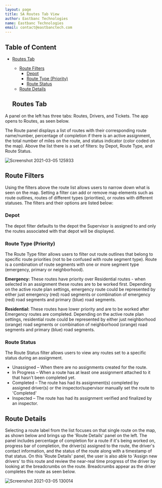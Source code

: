 ```yaml
---
layout: page
title: SA Routes Tab View
author: Eastbanc Technologies
name: Eastbanc Technologies
email: contact@eastbanctech.com
---
```




## Table of Content

- [Routes Tab](#-Routes-Tab)
  * [Route Filters](#-Route-Filters)
    + [Depot](#-Depot)
    + [Route Type (Priority)](#-Route-Type-(Priority))
    + [Route Status](#-Route-Status)
  * [Route Details](#-Route-Details)

  ## Routes Tab <a name="-Routes-Tab"></a>

 A panel on the left has three tabs: Routes, Drivers, and Tickets. The app opens to Routes, as seen below.

 The Route panel displays a list of routes with their corresponding route name/number, percentage of completion if there is an active assignment, the total number of miles on the route, and status indicator (color coded on the map). Above the list there is a set of filters: by Depot, Route Type, and Route Status.  

 ![Screenshot 2021-03-05 125933](https://user-images.githubusercontent.com/79857237/110154855-c3f20180-7db2-11eb-8ac6-520e060ad1eb.png)

 ## **Route Filters**

 Using the filters above the route list allows users to narrow down what is seen on the map. Setting a filter can add or remove map elements such as route outlines, routes of different types (priorities), or routes with different statuses. The filters and their options are listed below:

 ### **Depot**

 The depot filter defaults to the depot the Supervisor is assigned to and only the routes associated with that depot will be displayed. 

 ### **Route Type (Priority)**

The Route Type filter allows users to filter out route outlines that belong to specific route priorities (not to be confused with route segment type). Route is a combination of route segments with one or more segment type (emergency, primary or neighborhood).

**Emergency:** These routes have priority over Residential routes - when selected in an assignment these routes are to be worked first. Depending on the active route plan settings, emergency route could be represented by either just emergency (red) road segments or  combination of emergency (red) road segments and primary (blue) road segments.

**Residential:** These routes have lower priority and are to be worked after Emergency routes are completed. Depending on the active route plan settings, residential route could be represented by either just neighborhood (orange) road segments or combination of neighborhood (orange) road segments and primary (blue) road segments.

### **Route Status**

The Route Status filter allows users to view any routes set to a specific status during an assignment.

* Unassigned – When there are no assignments created for the route.
* In Progress – When a route has at least one assignment attached to it that hasn't been completed yet.
* Completed – The route has had its assignment(s) completed by assigned driver(s) or the inspector/supervisor manually set the route to 'Completed' 
* Inspected – The route has had its assignment verified and finalized by an inspector.

## **Route Details**

Selecting a route label from the list focuses on that single route on the map, as shown below and brings up the 'Route Details' panel on the left. The panel includes percentage of completion for a route if it's being worked on, progress bar of completion, the driver(s) assigned to the route, the driver's contact information, and the status of the route along with a timestamp of that status. On this 'Route Details' panel, the user is also able to 'Assign new drivers' to this route and review the near-real time progress of the driver by looking at the breadcrumbs on the route. Breadcrumbs appear as the driver completes the route as seen below. 

![Screenshot 2021-03-05 130014](https://user-images.githubusercontent.com/79857237/110154859-c5bbc500-7db2-11eb-8069-dfff2db1ed25.png)
